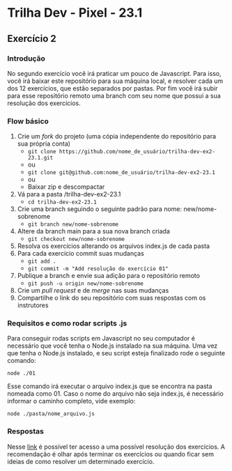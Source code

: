 # Trilha Dev - Pixel - 23.1 
## Exercício 2
### Introdução
No segundo exercício você irá praticar um pouco de Javascript.
Para isso, você irá baixar este repositório para sua máquina local, e resolver cada um dos 12 exercícios, que estão separados por pastas. Por fim você irá subir para esse repositório remoto uma branch com seu nome que possui a sua resolução dos exercícios.

### Flow básico
1. Crie um *fork* do projeto (uma cópia independente do repositório para sua própria conta)
   - `git clone https://github.com/nome_de_usuário/trilha-dev-ex2-23.1.git`
   - ou
   - `git clone git@github.com:nome_de_usuário/trilha-dev-ex2-23.1`
   - ou
   - Baixar zip e descompactar
1. Vá para a pasta /trilha-dev-ex2-23.1
   - `cd trilha-dev-ex2-23.1`
1. Crie uma branch seguindo o seguinte padrão para nome: new/nome-sobrenome
   - `git branch new/nome-sobrenome`
1. Altere da branch main para a sua nova branch criada
   - `git checkout new/nome-sobrenome`
1. Resolva os exercícios alterando os arquivos index.js de cada pasta
1. Para cada exercício commit suas mudanças
   - `git add .`
   - `git commit -m "Add resolução do exercício 01"`
1. Publique a branch e envie sua adição para o repositório remoto
   - `git push -u origin new/nome-sobrenome`
1. Crie um *pull request* e de *merge* nas suas mudanças
1. Compartilhe o link do seu repositório com suas respostas com os instrutores

### Requisitos e como rodar scripts .js
Para conseguir rodas scripts em Javascript no seu computador é necessário que você tenha o Node.js instalado na sua máquina. Uma vez que tenha o Node.js instalado, e seu script esteja finalizado rode o seguinte comando:

`node ./01`

Esse comando irá executar o arquivo index.js que se encontra na pasta nomeada como 01.
Caso o nome do arquivo não seja index.js, é necessário informar o caminho completo, vide exemplo:

`node ./pasta/nome_arquivo.js`


### Respostas
Nesse [link](https://github.com/GaibVargas/trilha-dev-ex2-23.1) é possível ter acesso a uma possível resolução dos exercícios. A recomendação é olhar após terminar os exercícios ou quando ficar sem ideias de como resolver um determinado exercício.
